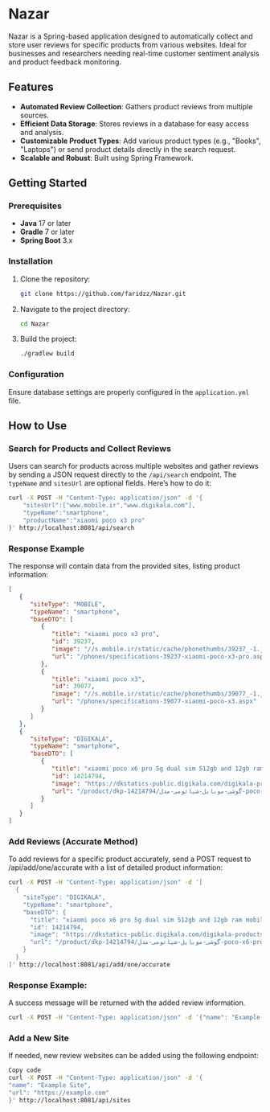 # Nazar

Nazar is a Spring-based application designed to automatically collect and store user reviews for specific products from various websites. Ideal for businesses and researchers needing real-time customer sentiment analysis and product feedback monitoring.

## Features
- **Automated Review Collection**: Gathers product reviews from multiple sources.
- **Efficient Data Storage**: Stores reviews in a database for easy access and analysis.
- **Customizable Product Types**: Add various product types (e.g., "Books", "Laptops") or send product details directly in the search request.
- **Scalable and Robust**: Built using Spring Framework.

## Getting Started

### Prerequisites
- **Java** 17 or later
- **Gradle** 7 or later
- **Spring Boot** 3.x

### Installation
1. Clone the repository:
    ```bash
    git clone https://github.com/faridzz/Nazar.git
    ```
2. Navigate to the project directory:
    ```bash
    cd Nazar
    ```
3. Build the project:
    ```bash
    ./gradlew build
    ```

### Configuration
Ensure database settings are properly configured in the `application.yml` file.

## How to Use

### Search for Products and Collect Reviews
Users can search for products across multiple websites and gather reviews by sending a JSON request directly to the `/api/search` endpoint. The `typeName` and `sitesUrl` are optional fields. Here’s how to do it:

```bash
curl -X POST -H "Content-Type: application/json" -d '{
    "sitesUrl":["www.mobile.ir","www.digikala.com"],
    "typeName":"smartphone",
    "productName":"xiaomi poco x3 pro"
}' http://localhost:8081/api/search
````
### Response Example
The response will contain data from the provided sites, listing product information:
```json
[
   {
      "siteType": "MOBILE",
      "typeName": "smartphone",
      "baseDTO": [
         {
            "title": "xiaomi poco x3 pro",
            "id": 39237,
            "image": "//s.mobile.ir/static/cache/phonethumbs/39237_-1.jpg",
            "url": "/phones/specifications-39237-xiaomi-poco-x3-pro.aspx"
         },
         {
            "title": "xiaomi poco x3",
            "id": 39077,
            "image": "//s.mobile.ir/static/cache/phonethumbs/39077_-1.jpg",
            "url": "/phones/specifications-39077-xiaomi-poco-x3.aspx"
         }
      ]
   },
   {
      "siteType": "DIGIKALA",
      "typeName": "smartphone",
      "baseDTO": [
         {
            "title": "xiaomi poco x6 pro 5g dual sim 512gb and 12gb ram mobile phone",
            "id": 14214794,
            "image": "https://dkstatics-public.digikala.com/digikala-products/fef4d75b01a352241add7ae5cf2fc04130693dc1_1706096962.jpg",
            "url": "/product/dkp-14214794/گوشی-موبایل-شیائومی-مدل-poco-x6-pro-دو-سیم-کارت-ظرفیت-512-گیگابایت-و-رم-12-گیگابایت"
         }
      ]
   }
]
```
### Add Reviews (Accurate Method)
To add reviews for a specific product accurately, send a POST request to /api/add/one/accurate with a list of detailed product information:
```bash
curl -X POST -H "Content-Type: application/json" -d '[
  {
    "siteType": "DIGIKALA",
    "typeName": "smartphone",
    "baseDTO": {
      "title": "xiaomi poco x6 pro 5g dual sim 512gb and 12gb ram mobile phone",
      "id": 14214794,
      "image": "https://dkstatics-public.digikala.com/digikala-products/fef4d75b01a352241add7ae5cf2fc04130693dc1_1706096962.jpg",
      "url": "/product/dkp-14214794/گوشی-موبایل-شیائومی-مدل-poco-x6-pro-دو-سیم-کارت-ظرفیت-512-گیگابایت-و-رم-12-گیگابایت"
    }
  }
]' http://localhost:8081/api/add/one/accurate
```
### Response Example:
A success message will be returned with the added review information.
```bash
curl -X POST -H "Content-Type: application/json" -d '{"name": "Example Site", "url": "https://example.com"}' http://localhost:8080/api/sites
```
### Add a New Site
If needed, new review websites can be added using the following endpoint:

```bash
Copy code
curl -X POST -H "Content-Type: application/json" -d '{
"name": "Example Site",
"url": "https://example.com"
}' http://localhost:8081/api/sites
````
 